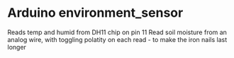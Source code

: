 # Arduino environment_sensor
Reads temp and humid from DH11 chip on pin 11
Read soil moisture from an analog wire, with toggling polatity on each read - to make the iron nails last longer
